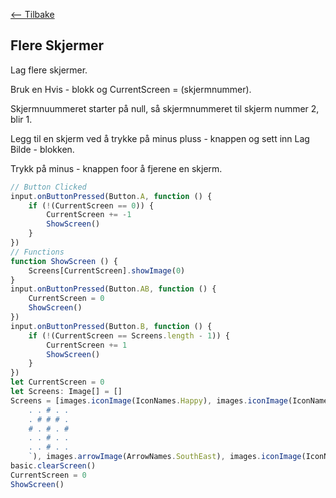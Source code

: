 [<-- Tilbake](../README.md)

## Flere Skjermer

Lag flere skjermer.

Bruk en Hvis - blokk og CurrentScreen = (skjermnummer).

Skjermnuummeret starter på null, så skjermnummeret til skjerm nummer 2, blir 1.

Legg til en skjerm ved å trykke på minus pluss - knappen og sett inn Lag Bilde - blokken.

Trykk på minus - knappen foor å fjerene en skjerm.

```javascript
// Button Clicked
input.onButtonPressed(Button.A, function () {
    if (!(CurrentScreen == 0)) {
        CurrentScreen += -1
        ShowScreen()
    }
})
// Functions
function ShowScreen () {
    Screens[CurrentScreen].showImage(0)
}
input.onButtonPressed(Button.AB, function () {
    CurrentScreen = 0
    ShowScreen()
})
input.onButtonPressed(Button.B, function () {
    if (!(CurrentScreen == Screens.length - 1)) {
        CurrentScreen += 1
        ShowScreen()
    }
})
let CurrentScreen = 0
let Screens: Image[] = []
Screens = [images.iconImage(IconNames.Happy), images.iconImage(IconNames.Square), images.createImage(`
    . . # . .
    . # # # .
    # . # . #
    . . # . .
    . . # . .
    `), images.arrowImage(ArrowNames.SouthEast), images.iconImage(IconNames.Scissors)]
basic.clearScreen()
CurrentScreen = 0
ShowScreen()
```
